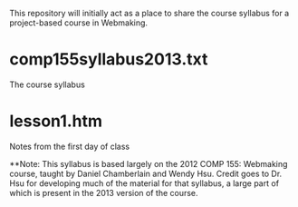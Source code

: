 This repository will initially act as a place to share the course syllabus for a project-based course in Webmaking.  

comp155syllabus2013.txt
========

The course syllabus


lesson1.htm
========

Notes from the first day of class


**Note: This syllabus is based largely on the 2012 COMP 155: Webmaking course, taught by Daniel Chamberlain and Wendy Hsu. Credit goes to Dr. Hsu for developing much of the material for that syllabus, a large part of which is present in the 2013 version of the course.
